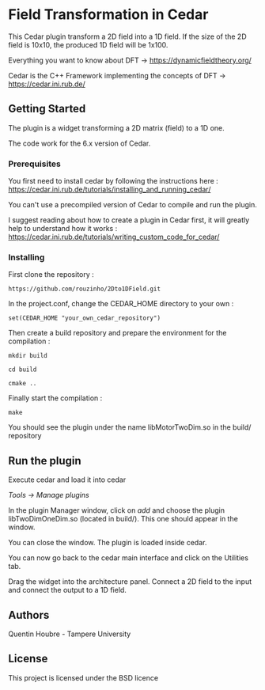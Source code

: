 # Field Transformation in Cedar

This Cedar plugin transform a 2D field into a 1D field. If the size of the 2D field is 10x10, the produced 1D field will be 1x100. 

Everything you want to know about DFT -> https://dynamicfieldtheory.org/

Cedar is the C++ Framework implementing the concepts of DFT -> https://cedar.ini.rub.de/

## Getting Started

The plugin is a widget transforming a 2D matrix (field) to a 1D one.

The code work for the 6.x version of Cedar.


### Prerequisites

You first need to install cedar by following the instructions here : https://cedar.ini.rub.de/tutorials/installing_and_running_cedar/

You can't use a precompiled version of Cedar to compile and run the plugin.

I suggest reading about how to create a plugin in Cedar first, it will greatly help to understand how it works : https://cedar.ini.rub.de/tutorials/writing_custom_code_for_cedar/

### Installing

First clone the repository :

`https://github.com/rouzinho/2Dto1DField.git`

In the project.conf, change the CEDAR_HOME directory to your own :

`set(CEDAR_HOME "your_own_cedar_repository")`

Then create a build repository and prepare the environment for the compilation :

`mkdir build`

`cd build`

`cmake ..`

Finally start the compilation :

`make`

You should see the plugin under the name libMotorTwoDim.so in the build/ repository

## Run the plugin

Execute cedar and load it into cedar 

*Tools -> Manage plugins*

In the plugin Manager window, click on *add* and choose the plugin libTwoDimOneDim.so (located in build/). This one should appear in the window.

You can close the window. The plugin is loaded inside cedar.

You can now go back to the cedar main interface and click on the Utilities tab.

Drag the widget into the architecture panel. Connect a 2D field to the input and connect the output to a 1D field.


## Authors

Quentin Houbre - Tampere University

## License

This project is licensed under the BSD licence


